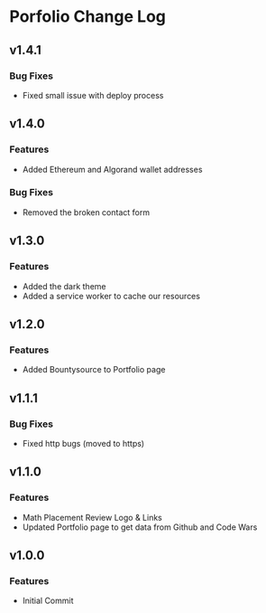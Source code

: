 # Porfolio Change Log

## v1.4.1

### Bug Fixes
- Fixed small issue with deploy process


## v1.4.0

### Features
- Added Ethereum and Algorand wallet addresses

### Bug Fixes
- Removed the broken contact form


## v1.3.0

### Features
- Added the dark theme
- Added a service worker to cache our resources


## v1.2.0

### Features
- Added Bountysource to Portfolio page


## v1.1.1

### Bug Fixes
- Fixed http bugs (moved to https)


## v1.1.0

### Features
- Math Placement Review Logo & Links
- Updated Portfolio page to get data from Github and Code Wars


## v1.0.0

### Features
- Initial Commit
